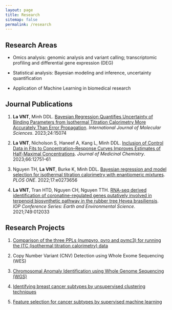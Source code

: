 ```yaml
---
layout: page
title: Research
sitemap: false
permalink: /research
---
```



## Research Areas

- Omics analysis: genomic analysis and variant calling; transcriptomic profiling and differential gene expression (DEG)

- Statistical analysis: Bayesian modeling and inference, uncertainty quantification

- Application of Machine Learning in biomedical research

## Journal Publications

1) **La VNT**, Minh DDL. [Bayesian Regression Quantifies Uncertainty of Binding Parameters from Isothermal Titration
Calorimetry More Accurately Than Error Propagation](https://www.mdpi.com/1422-0067/24/20/15074). _International Journal of Molecular Sciences_. 2023;24:15074

2) **La VNT**, Nicholson S, Haneef A, Kang L, Minh DDL. [Inclusion of Control Data in Fits to Concentration–Response Curves
Improves Estimates of Half-Maximal Concentrations](https://pubs.acs.org/doi/10.1021/acs.jmedchem.3c00107). _Journal of Medicinal Chemistry_. 2023;66:12751–61

3) Nguyen TH, **La VNT**, Burke K, Minh DDL. [Bayesian regression and model selection for isothermal titration calorimetry
with enantiomeric mixtures](https://journals.plos.org/plosone/article?id=10.1371/journal.pone.0273656). _PLOS ONE_. 2022;17:e0273656

4) **La VNT**, Tran HTD, Nguyen CH, Nguyen TTH. [RNA-seq derived identification of coronatine-regulated genes putatively
involved in terpenoid biosynthetic pathway in the rubber tree Hevea brasiliensis](https://iopscience.iop.org/article/10.1088/1755-1315/749/1/012033). _IOP Conference Series: Earth and Environmental Science_. 2021;749:012033

## Research Projects

1) [Comparison of the three PPLs (numpyro, pyro and pymc3) for running the ITC (isothermal titration calorimetry) data](https://vanngocthuyla.github.io/posts/modeling/bitc-PPL-benchmark/)

2) Copy Number Variant (CNV) Detection using Whole Exome Sequencing (WES)

3) [Chromosomal Anomaly Identification using Whole Genome Sequencing (WGS)](https://vanngocthuyla.github.io/posts/omics/NIPT/)

4) [Identifying breast cancer subtypes by unsupervised clustering techniques](https://vanngocthuyla.github.io/posts/ML/unsupervised/)

5) [Feature selection for cancer subtypes by supervised machine learning](https://vanngocthuyla.github.io/posts/ML/supervised/)
